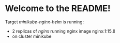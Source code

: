 
# Welcome to the README!

Target *minikube-nginx-helm* is running:

* 2 replicas of *nginx* running nginx image nginx:1:15.8
* on cluster minikube
